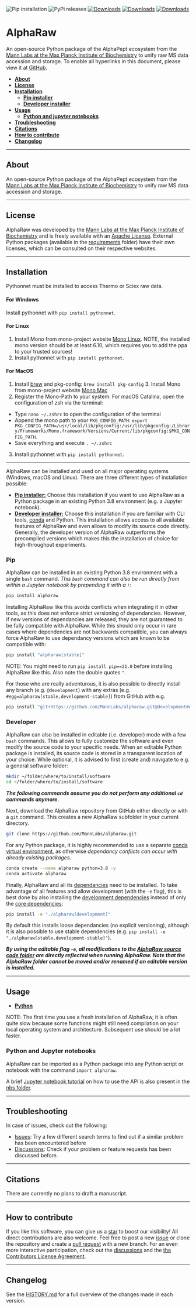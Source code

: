 ![Pip installation](https://github.com/MannLabs/alpharaw/workflows/Default%20installation%20and%20tests/badge.svg)
![PyPi releases](https://github.com/MannLabs/alpharaw/workflows/Publish%20on%20PyPi%20and%20release%20on%20GitHub/badge.svg)
[![Downloads](https://pepy.tech/badge/alpharaw)](https://pepy.tech/project/alpharaw)
[![Downloads](https://pepy.tech/badge/alpharaw/month)](https://pepy.tech/project/alpharaw)
[![Downloads](https://pepy.tech/badge/alpharaw/week)](https://pepy.tech/project/alpharaw)

# AlphaRaw
An open-source Python package of the AlphaPept ecosystem from the [Mann Labs at the Max Planck Institute of Biochemistry](https://www.biochem.mpg.de/mann) to unify raw MS data accession and storage. To enable all hyperlinks in this document, please view it at [GitHub](https://github.com/MannLabs/alpharaw).

* [**About**](#about)
* [**License**](#license)
* [**Installation**](#installation)
  * [**Pip installer**](#pip)
  * [**Developer installer**](#developer)
* [**Usage**](#usage)
  * [**Python and jupyter notebooks**](#python-and-jupyter-notebooks)
* [**Troubleshooting**](#troubleshooting)
* [**Citations**](#citations)
* [**How to contribute**](#how-to-contribute)
* [**Changelog**](#changelog)

---
## About

An open-source Python package of the AlphaPept ecosystem from the [Mann Labs at the Max Planck Institute of Biochemistry](https://www.biochem.mpg.de/mann) to unify raw MS data accession and storage.

---
## License

AlphaRaw was developed by the [Mann Labs at the Max Planck Institute of Biochemistry](https://www.biochem.mpg.de/mann) and is freely available with an [Apache License](LICENSE.txt). External Python packages (available in the [requirements](requirements) folder) have their own licenses, which can be consulted on their respective websites.

---

## Installation

Pythonnet must be installed to access Thermo or Sciex raw data.

#### For Windows

Install pythonnet with `pip install pythonnet`.

#### For Linux

1. Install Mono from mono-project website [Mono Linux](https://www.mono-project.com/download/stable/#download-lin). NOTE, the installed mono version should be at least 6.10, which requires you to add the ppa to your trusted sources!
2. Install pythonnet with `pip install pythonnet`.

#### For MacOS

1. Install [brew](https://brew.sh) and pkg-config: `brew install pkg-config` 3. Install Mono from mono-project website [Mono Mac](https://www.mono-project.com/download/stable/)
2. Register the Mono-Path to your system:
For macOS Catalina, open the configuration of zsh via the terminal:
* Type `nano ~/.zshrc` to open the configuration of the terminal
* Append the mono path to your `PKG_CONFIG_PATH`: `export PKG_CONFIG_PATH=/usr/local/lib/pkgconfig:/usr/lib/pkgconfig:/Library/Frameworks/Mono.framework/Versions/Current/lib/pkgconfig:$PKG_CONFIG_PATH`.
* Save everything and execute `. ~/.zshrc` 
3. Install pythonnet with `pip install pythonnet`.

---

AlphaRaw can be installed and used on all major operating systems (Windows, macOS and Linux).
There are three different types of installation possible:

* [**Pip installer:**](#pip) Choose this installation if you want to use AlphaRaw as a Python package in an existing Python 3.8 environment (e.g. a Jupyter notebook).
* [**Developer installer:**](#developer) Choose this installation if you are familiar with CLI tools, [conda](https://docs.conda.io/en/latest/) and Python. This installation allows access to all available features of AlphaRaw and even allows to modify its source code directly. Generally, the developer version of AlphaRaw outperforms the precompiled versions which makes this the installation of choice for high-throughput experiments.

### Pip

AlphaRaw can be installed in an existing Python 3.8 environment with a single `bash` command. *This `bash` command can also be run directly from within a Jupyter notebook by prepending it with a `!`*:

```bash
pip install alpharaw
```

Installing AlphaRaw like this avoids conflicts when integrating it in other tools, as this does not enforce strict versioning of dependancies. However, if new versions of dependancies are released, they are not guaranteed to be fully compatible with AlphaRaw. While this should only occur in rare cases where dependencies are not backwards compatible, you can always force AlphaRaw to use dependancy versions which are known to be compatible with:

```bash
pip install "alpharaw[stable]"
```

NOTE: You might need to run `pip install pip==21.0` before installing AlphaRaw like this. Also note the double quotes `"`.

For those who are really adventurous, it is also possible to directly install any branch (e.g. `@development`) with any extras (e.g. `#egg=alpharaw[stable,development-stable]`) from GitHub with e.g.

```bash
pip install "git+https://github.com/MannLabs/alpharaw.git@development#egg=alpharaw[stable,development-stable]"
```

### Developer

AlphaRaw can also be installed in editable (i.e. developer) mode with a few `bash` commands. This allows to fully customize the software and even modify the source code to your specific needs. When an editable Python package is installed, its source code is stored in a transparent location of your choice. While optional, it is advised to first (create and) navigate to e.g. a general software folder:

```bash
mkdir ~/folder/where/to/install/software
cd ~/folder/where/to/install/software
```

***The following commands assume you do not perform any additional `cd` commands anymore***.

Next, download the AlphaRaw repository from GitHub either directly or with a `git` command. This creates a new AlphaRaw subfolder in your current directory.

```bash
git clone https://github.com/MannLabs/alpharaw.git
```

For any Python package, it is highly recommended to use a separate [conda virtual environment](https://docs.conda.io/en/latest/), as otherwise *dependancy conflicts can occur with already existing packages*.

```bash
conda create --name alpharaw python=3.8 -y
conda activate alpharaw
```

Finally, AlphaRaw and all its [dependancies](requirements) need to be installed. To take advantage of all features and allow development (with the `-e` flag), this is best done by also installing the [development dependencies](requirements/requirements_development.txt) instead of only the [core dependencies](requirements/requirements.txt):

```bash
pip install -e "./alpharaw[development]"
```

By default this installs loose dependancies (no explicit versioning), although it is also possible to use stable dependencies (e.g. `pip install -e "./alpharaw[stable,development-stable]"`).

***By using the editable flag `-e`, all modifications to the [AlphaRaw source code folder](alpharaw) are directly reflected when running AlphaRaw. Note that the AlphaRaw folder cannot be moved and/or renamed if an editable version is installed.***

---
## Usage

* [**Python**](#python-and-jupyter-notebooks)

NOTE: The first time you use a fresh installation of AlphaRaw, it is often quite slow because some functions might still need compilation on your local operating system and architecture. Subsequent use should be a lot faster.

### Python and Jupyter notebooks

AlphaRaw can be imported as a Python package into any Python script or notebook with the command `import alpharaw`.

A brief [Jupyter notebook tutorial](nbs/tutorial.ipynb) on how to use the API is also present in the [nbs folder](nbs).

---
## Troubleshooting

In case of issues, check out the following:

* [Issues](https://github.com/MannLabs/alpharaw/issues): Try a few different search terms to find out if a similar problem has been encountered before
* [Discussions](https://github.com/MannLabs/alpharaw/discussions): Check if your problem or feature requests has been discussed before.

---
## Citations

There are currently no plans to draft a manuscript.

---
## How to contribute

If you like this software, you can give us a [star](https://github.com/MannLabs/alpharaw/stargazers) to boost our visibility! All direct contributions are also welcome. Feel free to post a new [issue](https://github.com/MannLabs/alpharaw/issues) or clone the repository and create a [pull request](https://github.com/MannLabs/alpharaw/pulls) with a new branch. For an even more interactive participation, check out the [discussions](https://github.com/MannLabs/alpharaw/discussions) and the [the Contributors License Agreement](misc/CLA.md).

---
## Changelog

See the [HISTORY.md](HISTORY.md) for a full overview of the changes made in each version.
